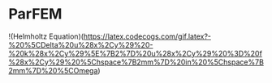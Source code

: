 # ParFEM




!(Helmholtz Equation)(https://latex.codecogs.com/gif.latex?-%20%5CDelta%20u%28x%2Cy%29%20-%20k%28x%2Cy%29%5E%7B2%7D%20u%28x%2Cy%29%20%3D%20f%28x%2Cy%29%20%5Chspace%7B2mm%7D%20in%20%5Chspace%7B2mm%7D%20%5COmega)

